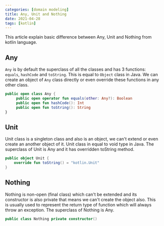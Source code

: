 ```yaml
---
categories: [domain modeling]
title: Any, Unit and Nothing
date: 2021-04-28
tags: [kotlin]
---
```


This article explain basic difference between Any, Unit and Nothing from kotlin language.

## Any

`Any` is by default the superclass of all the classes and has 3 functions: `equals`, `hashCode` and `toString`. This is equal to `Object` class in Java.
We can create an object of `Any` class directly or even override these functions in any other class.

```kotlin
public open class Any {
     public open operator fun equals(other: Any?): Boolean
     public open fun hashCode(): Int
     public open fun toString(): String
}
```

## Unit

Unit class is a singleton class and also is an object, we can't extend or even create an another object of it.
Unit class in equal to void type in Java.
The superclass of Unit is Any and it has overridden toString method.

```kotlin
public object Unit {
    override fun toString() = "kotlin.Unit"
}
```

## Nothing

Nothing is non-open (final class) which can't be extended and its constructor is also private that means we can't create the object also.
This is usually used to represent the return type of function which will always throw an exception.
The superclass of Nothing is Any.

```kotlin
public class Nothing private constructor()
```
